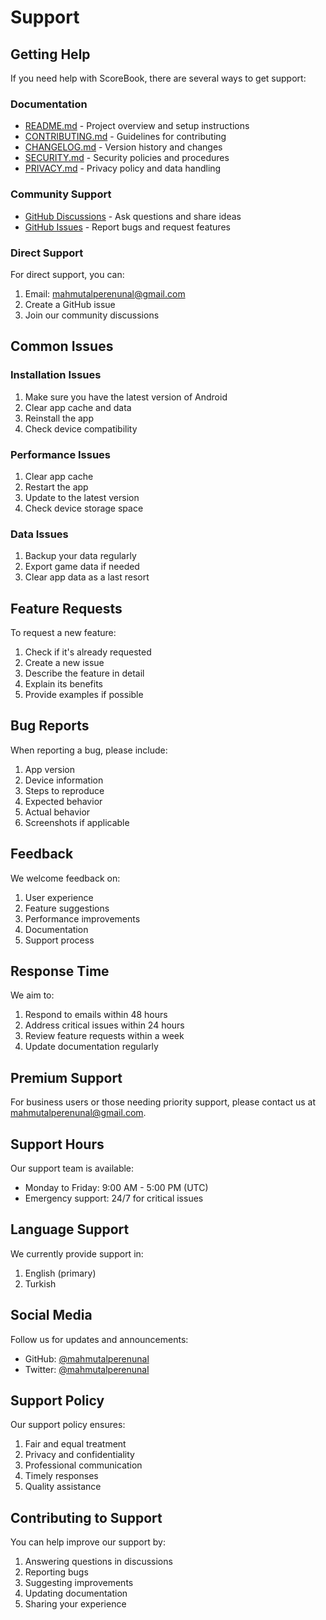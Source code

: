 # Support

## Getting Help

If you need help with ScoreBook, there are several ways to get support:

### Documentation

- [README.md](README.md) - Project overview and setup instructions
- [CONTRIBUTING.md](CONTRIBUTING.md) - Guidelines for contributing
- [CHANGELOG.md](CHANGELOG.md) - Version history and changes
- [SECURITY.md](SECURITY.md) - Security policies and procedures
- [PRIVACY.md](PRIVACY.md) - Privacy policy and data handling

### Community Support

- [GitHub Discussions](https://github.com/mahmutalperenunal/ScoreBook/discussions) - Ask questions and share ideas
- [GitHub Issues](https://github.com/mahmutalperenunal/ScoreBook/issues) - Report bugs and request features

### Direct Support

For direct support, you can:

1. Email: mahmutalperenunal@gmail.com
2. Create a GitHub issue
3. Join our community discussions

## Common Issues

### Installation Issues

1. Make sure you have the latest version of Android
2. Clear app cache and data
3. Reinstall the app
4. Check device compatibility

### Performance Issues

1. Clear app cache
2. Restart the app
3. Update to the latest version
4. Check device storage space

### Data Issues

1. Backup your data regularly
2. Export game data if needed
3. Clear app data as a last resort

## Feature Requests

To request a new feature:

1. Check if it's already requested
2. Create a new issue
3. Describe the feature in detail
4. Explain its benefits
5. Provide examples if possible

## Bug Reports

When reporting a bug, please include:

1. App version
2. Device information
3. Steps to reproduce
4. Expected behavior
5. Actual behavior
6. Screenshots if applicable

## Feedback

We welcome feedback on:

1. User experience
2. Feature suggestions
3. Performance improvements
4. Documentation
5. Support process

## Response Time

We aim to:

1. Respond to emails within 48 hours
2. Address critical issues within 24 hours
3. Review feature requests within a week
4. Update documentation regularly

## Premium Support

For business users or those needing priority support, please contact us at mahmutalperenunal@gmail.com.

## Support Hours

Our support team is available:

- Monday to Friday: 9:00 AM - 5:00 PM (UTC)
- Emergency support: 24/7 for critical issues

## Language Support

We currently provide support in:

1. English (primary)
2. Turkish

## Social Media

Follow us for updates and announcements:

- GitHub: [@mahmutalperenunal](https://github.com/mahmutalperenunal)
- Twitter: [@mahmutalperenunal](https://twitter.com/mahmutalperenunal)

## Support Policy

Our support policy ensures:

1. Fair and equal treatment
2. Privacy and confidentiality
3. Professional communication
4. Timely responses
5. Quality assistance

## Contributing to Support

You can help improve our support by:

1. Answering questions in discussions
2. Reporting bugs
3. Suggesting improvements
4. Updating documentation
5. Sharing your experience 